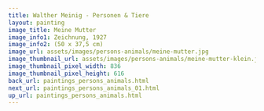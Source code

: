 ```yaml
---
title: Walther Meinig - Personen & Tiere
layout: painting
image_title: Meine Mutter
image_info1: Zeichnung, 1927
image_info2: (50 x 37,5 cm)
image_url: assets/images/persons-animals/meine-mutter.jpg
image_thumbnail_url: assets/images/persons-animals/meine-mutter-klein.jpg
image_thumbnail_pixel_width: 836
image_thumbnail_pixel_height: 616
back_url: paintings_persons_animals.html
next_url: paintings_persons_animals_01.html
up_url: paintings_persons_animals.html
---
```

